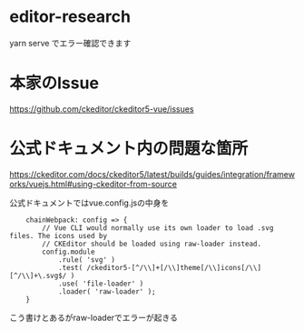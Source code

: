 # editor-research

yarn serve でエラー確認できます

# 本家のIssue
https://github.com/ckeditor/ckeditor5-vue/issues

# 公式ドキュメント内の問題な箇所
https://ckeditor.com/docs/ckeditor5/latest/builds/guides/integration/frameworks/vuejs.html#using-ckeditor-from-source

公式ドキュメントではvue.config.jsの中身を
```
    chainWebpack: config => {
        // Vue CLI would normally use its own loader to load .svg files. The icons used by
        // CKEditor should be loaded using raw-loader instead.
        config.module
            .rule( 'svg' )
            .test( /ckeditor5-[^/\\]+[/\\]theme[/\\]icons[/\\][^/\\]+\.svg$/ )
            .use( 'file-loader' )
            .loader( 'raw-loader' );
    }
```
こう書けとあるがraw-loaderでエラーが起きる
